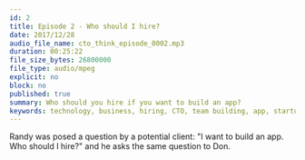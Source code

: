 ```yaml
---
id: 2
title: Episode 2 - Who should I hire?
date: 2017/12/28
audio_file_name: cto_think_episode_0002.mp3
duration: 00:25:22
file_size_bytes: 26800000
file_type: audio/mpeg
explicit: no
block: no
published: true
summary: Who should you hire if you want to build an app?
keywords: technology, business, hiring, CTO, team building, app, startup
---
```


Randy was posed a question by a potential client: "I want to build an app. Who should I hire?" and he asks the same question to Don.
